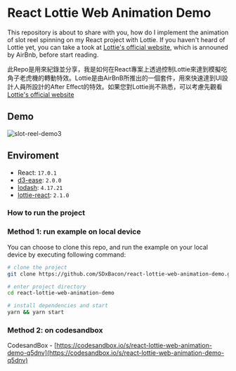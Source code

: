 # React Lottie Web Animation Demo
This repository is about to share with you, how do I implement the animation of slot reel spinning on my React project with Lottie. If you haven't heard of Lottie yet, you can take a took at [Lottie's official website](https://airbnb.design/lottie/), which is announed by AirBnb, before start reading.


此Repo是用來紀錄並分享，我是如何在React專案上透過控制Lottie來達到模擬吃角子老虎機的轉動特效。Lottie是由AirBnB所推出的一個套件，用來快速達到UI設計人員所設計的After Effect的特效。如果您對Lottie尚不熟悉，可以考慮先觀看[Lottie's official website](https://airbnb.design/lottie/)

## Demo

![slot-reel-demo3](https://user-images.githubusercontent.com/10906745/111337988-86924b80-86b1-11eb-8bcd-3e8b17cc605b.gif)

## Enviroment
  - React: `17.0.1`
  - [d3-ease](https://github.com/d3/d3-ease): `2.0.0`
  - [lodash](https://github.com/lodash/lodash): `4.17.21`
  - [lottie-react](https://github.com/Gamote/lottie-react): `2.1.0`
### How to run the project
### Method 1: run example on local device
You can choose to clone this repo, and run the example on your local device by executing following command:
```bash
# clone the project
git clone https://github.com/SDxBacon/react-lottie-web-animation-demo.git

# enter project directory
cd react-lottie-web-animation-demo

# install dependencies and start
yarn && yarn start
```
### Method 2: on codesandbox
CodesandBox -  [https://codesandbox.io/s/react-lottie-web-animation-demo-q5dnv](https://codesandbox.io/s/react-lottie-web-animation-demo-q5dnv)

